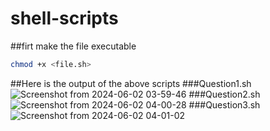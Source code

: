 # shell-scripts


##firt make the file executable 
```bash
chmod +x <file.sh>
```
##Here is the output of the above scripts
###Question1.sh
![Screenshot from 2024-06-02 03-59-46](https://github.com/ashu180674/shell-scripts/assets/105533911/83ae7df6-44b5-40b7-93ce-eb68f36f344e)
###Question2.sh
![Screenshot from 2024-06-02 04-00-28](https://github.com/ashu180674/shell-scripts/assets/105533911/d7391cf5-81ec-40c4-b1eb-0a073c1f379b)
###Question3.sh
![Screenshot from 2024-06-02 04-01-02](https://github.com/ashu180674/shell-scripts/assets/105533911/3b877dfe-e48e-4a4f-b620-54674eb2383b)

